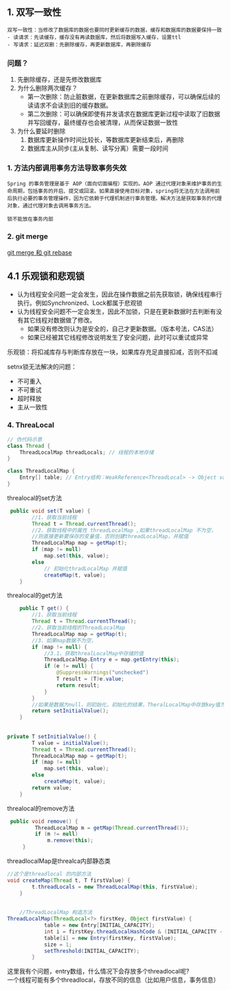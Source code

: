 ## 1. 双写一致性
    双写一致性：当修改了数据库的数据也要同时更新缓存的数据，缓存和数据库的数据要保持一致
    - 读请求：先读缓存，缓存没有再读数据库，然后将数据写入缓存，设置ttl
    - 写请求：延迟双删：先删除缓存，再更新数据库，再删除缓存    
    
### 问题？ 
1. 先删除缓存，还是先修改数据库
2. 为什么删除两次缓存？  
   * 第一次删除：防止脏数据，在更新数据库之前删除缓存，可以确保后续的读请求不会读到旧的缓存数据。
   * 第二次删除：可以确保即使有并发请求在数据库更新过程中读取了旧数据并写回缓存，最终缓存也会被清理，从而保证数据一致性
3. 为什么要延时删除  
   1. 数据库更新操作时间比较长，等数据库更新结束后，再删除
   2. 数据库主从同步(主从复制、读写分离）需要一段时间

### 1. 方法内部调用事务方法导致事务失效
    Spring 的事务管理是基于 AOP（面向切面编程）实现的。AOP 通过代理对象来维护事务的生命周期，包括事务的开启、提交或回滚。如果直接使用目标对象，spring将无法在方法调用前后执行必要的事务管理操作，因为它依赖于代理机制进行事务管理。解决方法是获取事务的代理对象，通过代理对象去调用事务方法。

    锁不能放在事务内部
### 2. git merge
[git merge 和 git rebase](https://www.nowcoder.com/discuss/353147477878579200?sourceSSR=search)

## 4.1 乐观锁和悲观锁
* 认为线程安全问题一定会发生，因此在操作数据之前先获取锁，确保线程串行执行。例如Synchronized、Lock都属于悲观锁
* 认为线程安全问题不一定会发生，因此不加锁，只是在更新数据时去判断有没有其它线程对数据做了修改。
    * 如果没有修改则认为是安全的，自己才更新数据。（版本号法，CAS法）
    * 如果已经被其它线程修改说明发生了安全问题，此时可以重试或异常
  
乐观锁：将扣减库存与判断库存放在一块，如果库存充足直接扣减，否则不扣减

setnx锁无法解决的问题：
* 不可重入
* 不可重试
* 超时释放
* 主从一致性

### 4. ThreaLocal
```java
// 伪代码示意
class Thread {
    ThreadLocalMap threadLocals; // 线程的本地存储
}

class ThreadLocalMap {
    Entry[] table; // Entry结构：WeakReference<ThreadLocal> -> Object value
}
```
threalocal的set方法
```java
 public void set(T value) {
        //1、获取当前线程
        Thread t = Thread.currentThread();
        //2、获取线程中的属性 threadLocalMap ,如果threadLocalMap 不为空，
        //则直接更新要保存的变量值，否则创建threadLocalMap，并赋值
        ThreadLocalMap map = getMap(t);
        if (map != null)
            map.set(this, value);
        else
            // 初始化thradLocalMap 并赋值
            createMap(t, value);
    }
```
threalocal的get方法
```java
    public T get() {
        //1、获取当前线程
        Thread t = Thread.currentThread();
        //2、获取当前线程的ThreadLocalMap
        ThreadLocalMap map = getMap(t);
        //3、如果map数据不为空，
        if (map != null) {
            //3.1、获取threalLocalMap中存储的值
            ThreadLocalMap.Entry e = map.getEntry(this);
            if (e != null) {
                @SuppressWarnings("unchecked")
                T result = (T)e.value;
                return result;
            }
        }
        //如果是数据为null，则初始化，初始化的结果，TheralLocalMap中存放key值为threadLocal，值为null
        return setInitialValue();
    }
 
 
private T setInitialValue() {
        T value = initialValue();
        Thread t = Thread.currentThread();
        ThreadLocalMap map = getMap(t);
        if (map != null)
            map.set(this, value);
        else
            createMap(t, value);
        return value;
    }
```
threalocal的remove方法
```java
 public void remove() {
         ThreadLocalMap m = getMap(Thread.currentThread());
         if (m != null)
             m.remove(this);
     }
```
threadlocalMap是threalca内部静态类
```java
//这个是threadlocal 的内部方法
void createMap(Thread t, T firstValue) {
        t.threadLocals = new ThreadLocalMap(this, firstValue);
    }
 
 
    //ThreadLocalMap 构造方法
ThreadLocalMap(ThreadLocal<?> firstKey, Object firstValue) {
            table = new Entry[INITIAL_CAPACITY];
            int i = firstKey.threadLocalHashCode & (INITIAL_CAPACITY - 1);
            table[i] = new Entry(firstKey, firstValue);
            size = 1;
            setThreshold(INITIAL_CAPACITY);
        }
```
这里我有个问题，entry数组，什么情况下会存放多个threadlocal呢?  
   一个线程可能有多个threadlocal，存放不同的信息（比如用户信息，事务信息）
